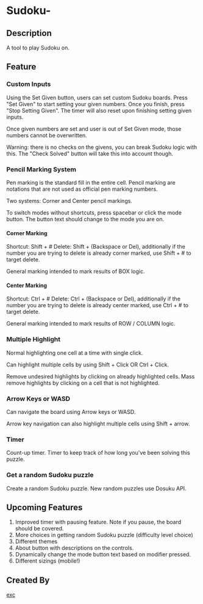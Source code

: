 # Sudoku-

## Description

A tool to play Sudoku on.

## Feature

### Custom Inputs

Using the Set Given button, users can set custom Sudoku boards.
Press "Set Given" to start setting your given numbers. Once you finish, press "Stop Setting Given". The timer will also reset upon finishing setting given inputs.

Once given numbers are set and user is out of Set Given mode, those numbers cannot be overwritten.

Warning: there is no checks on the givens, you can break Sudoku logic with this. The "Check Solved" button will take this into account though.

### Pencil Marking System

Pen marking is the standard fill in the entire cell.
Pencil marking are notations that are not used as official pen marking numbers.

Two systems: Corner and Center pencil markings.

To switch modes without shortcuts, press spacebar or click the mode button. The button text should change to the mode you are on.

#### Corner Marking

Shortcut: Shift + #
Delete: Shift + (Backspace or Del), additionally if the number you are trying to delete is already corner marked, use Shift + # to target delete.

General marking intended to mark results of BOX logic.

#### Center Marking

Shortcut: Ctrl + #
Delete: Ctrl + (Backspace or Del), additionally if the number you are trying to delete is already center marked, use Ctrl + # to target delete.

General marking intended to mark results of ROW / COLUMN logic.

### Multiple Highlight

Normal highlighting one cell at a time with single click.

Can highlight multiple cells by using Shift + Click OR Ctrl + Click.

Remove undesired highlights by clicking on already highlighted cells.
Mass remove highlights by clicking on a cell that is not highlighted.

### Arrow Keys or WASD

Can navigate the board using Arrow keys or WASD.

Arrow key navigation can also highlight multiple cells using Shift + arrow.

### Timer

Count-up timer.
Timer to keep track of how long you've been solving this puzzle.

### Get a random Sudoku puzzle

Create a random Sudoku puzzle.
New random puzzles use Dosuku API.

## Upcoming Features

1. Improved timer with pausing feature. Note if you pause, the board should be covered.
2. More choices in getting random Sudoku puzzle (difficulty level choice)
3. Different themes
4. About button with descriptions on the controls.
5. Dynamically change the mode button text based on modifier pressed.
6. Different sizings (mobile!)

## Created By

[exc](https://github.com/exchyphen)
